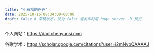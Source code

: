 ```yaml
---
title: "小石榴的爸爸"
date: 2025-10-16T08:34:00+08:00
draft: false # 草稿状态，设为 false 或发布时用 hugo server -D 预览
---
```


个人网站：<https://dad.chenyunsi.com>

谷歌学术：<https://scholar.google.com/citations?user=i2mNvbQAAAAJ>
